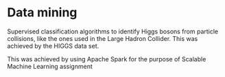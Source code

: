 # Data mining
Supervised classification algorithms to identify Higgs bosons from particle collisions, like the ones used in the Large Hadron Collider. This was achieved by the HIGGS data set.  

This was achieved by using Apache Spark for the purpose of Scalable Machine Learning assignment
